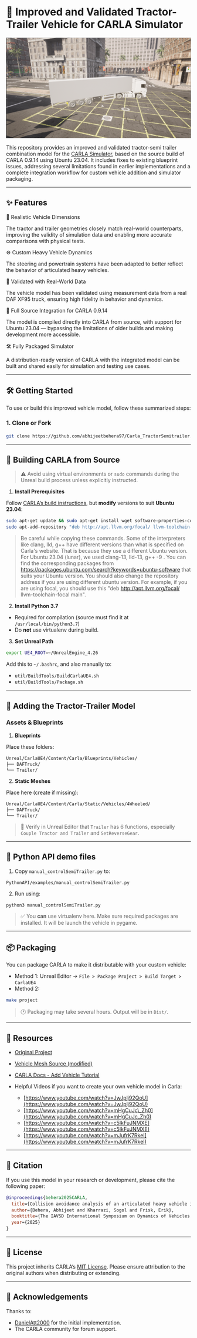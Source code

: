 # 🚛 Improved and Validated Tractor-Trailer Vehicle for CARLA Simulator

![TractorSemitrailer](TractorSemitrailer.png)

This repository provides an improved and validated tractor-semi trailer combination model for the [CARLA Simulator](https://carla.org/), based on the source build of CARLA 0.9.14 using Ubuntu 23.04. It includes fixes to existing blueprint issues, addressing several limitations found in earlier implementations and a complete integration workflow for custom vehicle addition and simulator packaging.

---

## ✨ Features

📏 Realistic Vehicle Dimensions

The tractor and trailer geometries closely match real-world counterparts, improving the validity of simulation data and enabling more accurate comparisons with physical tests.

⚙️ Custom Heavy Vehicle Dynamics

The steering and powertrain systems have been adapted to better reflect the behavior of articulated heavy vehicles.

🧪 Validated with Real-World Data

The vehicle model has been validated using measurement data from a real DAF XF95 truck, ensuring high fidelity in behavior and dynamics.

🧩 Full Source Integration for CARLA 0.9.14

The model is compiled directly into CARLA from source, with support for Ubuntu 23.04 — bypassing the limitations of older builds and making development more accessible.

🛠️ Fully Packaged Simulator 

A distribution-ready version of CARLA with the integrated model can be built and shared easily for simulation and testing use cases.

---

## 🛠️ Getting Started

To use or build this improved vehicle model, follow these summarized steps:

### 1. Clone or Fork

```bash
git clone https://github.com/abhijeetbehera97/Carla_TractorSemitrailer.git
````

---

## 🧱 Building CARLA from Source

> ⚠️ Avoid using virtual environments or `sudo` commands during the Unreal build process unless explicitly instructed.

1. **Install Prerequisites**

Follow [CARLA’s build instructions](https://carla.readthedocs.io/en/0.9.14/build_linux/), but **modify** versions to suit **Ubuntu 23.04**:

```bash
sudo apt-get update && sudo apt-get install wget software-properties-common && sudo add-apt-repository ppa:ubuntu-toolchain-r/test && wget -O - https://apt.llvm.org/llvm-snapshot.gpg.key|sudo apt-key add – && sudo apt-get update
sudo apt-add-repository "deb http://apt.llvm.org/focal/ llvm-toolchain-lunar main" sudo apt-get install build-essential clang-13 lld-13 g++-9 cmake ninja-build libvulkan1 python-is-python3 python-dev-is-python3 python3-dev python3-pip libpng-dev libtiff5-dev libjpeg-dev tzdata sed curl unzip autoconf libtool rsync libxml2-dev git sudo update-alternatives --install /usr/bin/clang++ clang++ /usr/lib/llvm-13/bin/clang++ 180 && sudo update-alternatives --install /usr/bin/clang clang /usr/lib/llvm-13/bin/clang 180
```

> Be careful while copying these commands. Some of the interpreters like clang, lld, g++ have different versions than what is specified on Carla's website. That is because they use a different Ubuntu version. For Ubuntu 23.04 (lunar), we used clang-13, lld-13, g++ -9 . You can find the corresponding packages from https://packages.ubuntu.com/search?keywords=ubuntu-software that suits your Ubuntu version. You should also change the repository address if you are using different ubuntu version. For example, if you are using focal, you should use this "deb http://apt.llvm.org/focal/ llvm-toolchain-focal main".

2. **Install Python 3.7**

* Required for compilation (source must find it at `/usr/local/bin/python3.7`)
* Do **not** use virtualenv during build.

3. **Set Unreal Path**

```bash
export UE4_ROOT=~/UnrealEngine_4.26
```

Add this to `~/.bashrc`, and also manually to:

* `util/BuildTools/BuildCarlaUE4.sh`
* `util/BuildTools/Package.sh`

---

## 🚚 Adding the Tractor-Trailer Model

### Assets & Blueprints

1. **Blueprints**

Place these folders:

```
Unreal/CarlaUE4/Content/Carla/Blueprints/Vehicles/
├── DAFTruck/
└── Trailer/
```

2. **Static Meshes**

Place here (create if missing):

```
Unreal/CarlaUE4/Content/Carla/Static/Vehicles/4Wheeled/
├── DAFTruck/
└── Trailer/
```

> 📌 Verify in Unreal Editor that `Trailer` has 6 functions, especially `Couple Tractor and Trailer` and `SetReverseGear`.

---

## 🐍 Python API demo files

1. Copy `manual_controlSemiTrailer.py` to:

```
PythonAPI/examples/manual_controlSemiTrailer.py
```

2. Run using:

```bash
python3 manual_controlSemiTrailer.py
```

> ✅ You **can** use virtualenv here. Make sure required packages are installed. It will be launch the vehicle in pygame. 

---

## 📦 Packaging

You can package CARLA to make it distributable with your custom vehicle:

* Method 1: Unreal Editor → `File > Package Project > Build Target > CarlaUE4`
* Method 2:

```bash
make project
```

> 🕐 Packaging may take several hours. Output will be in `Dist/`.

---

## 📎 Resources

* [Original Project](https://github.com/DanielAtt2000/Tractor-Trailer-Vehicle-and-Roundabout-Dataset-Carla)
* [Vehicle Mesh Source (modified)](https://github.com/frankeng/CarlaSemiTruckTrailer)
* [CARLA Docs - Add Vehicle Tutorial](https://carla.readthedocs.io/en/0.9.14/tuto_A_add_vehicle/)
* Helpful Videos if you want to create your own vehicle model in Carla:

  * [https://www.youtube.com/watch?v=JwJplj92QoU](https://www.youtube.com/watch?v=JwJplj92QoU)
  * [https://www.youtube.com/watch?v=mHgCuJc\_Zh0](https://www.youtube.com/watch?v=mHgCuJc_Zh0)
  * [https://www.youtube.com/watch?v=c5IkFuJNMXE](https://www.youtube.com/watch?v=c5IkFuJNMXE)
  * [https://www.youtube.com/watch?v=mJufrK7RkeI](https://www.youtube.com/watch?v=mJufrK7RkeI)

---

## 🧾 Citation

If you use this model in your research or development, please cite the following paper:

```bibtex
@inproceedings{behera2025CARLA,
  title={Collision avoidance analysis of an articulated heavy vehicle in CARLA},
  author={Behera, Abhijeet and Kharrazi, Sogol and Frisk, Erik},
  booktitle={The IAVSD International Symposium on Dynamics of Vehicles on Roads and Tracks},
  year={2025}
}
```

---

## 📄 License

This project inherits CARLA’s [MIT License](https://github.com/carla-simulator/carla/blob/master/LICENSE). Please ensure attribution to the original authors when distributing or extending.

---

## 🙌 Acknowledgements

Thanks to:

* [DanielAtt2000](https://github.com/DanielAtt2000) for the initial implementation.
* The CARLA community for forum support.


